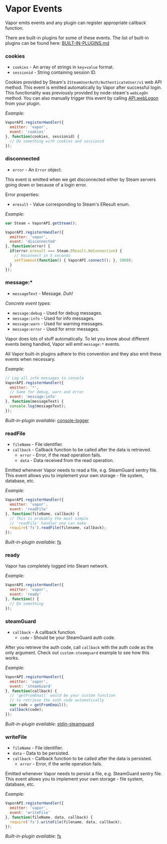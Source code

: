 # Vapor Events

Vapor emits events and any plugin can register appropriate callback function.

There are built-in plugins for some of these events. The list of built-in plugins can be found here: [BUILT-IN-PLUGINS.md](BUILT-IN-PLUGINS.md)

### cookies
* `cookies` - An array of strings in `key=value` format.
* `sessionid` - String containing session ID.

Cookies provided by Steam's `ISteamUserAuth/AuthenticateUser/v1` web API method. This event is emitted automatically by Vapor after successful login. This functionality was previously provided by node-steam's `webLogOn` method. You can also manually trigger this event by calling [API.webLogon](API.md#API+webLogOn) from your plugin.

*Example:*

```js
VaporAPI.registerHandler({
  emitter: 'vapor',
  event: 'cookies'
}, function(cookies, sessionid) {
  // Do something with cookies and sessionid
});
```

### disconnected
* `error` - An `Error` object.

This event is emitted when we get disconnected either by Steam servers going down or because of a login error.

Error properties:
* `eresult` - Value corresponding to Steam's EResult enum.

*Example:*

```js
var Steam = VaporAPI.getSteam();

VaporAPI.registerHandler({
  emitter: 'vapor',
  event: 'disconnected'
}, function(error) {
  if(error.eresult === Steam.EResult.NoConnection) {
    // Reconnect in 5 seconds
    setTimeout(function() { VaporAPI.connect(); }, 5000);
  }
});
```

### message:*
* `messageText` - Message. *Duh!*

*Concrete event types:*
* `message:debug` - Used for debug messages.
* `message:info` - Used for info messages.
* `message:warn` - Used for warning messages.
* `message:error` - Used for error messages.

Vapor does lots of stuff automatically. To let you know about different events being handled, Vapor will emit `message:*` events.

All Vapor built-in plugins adhere to this convention and they also emit these events when necessary.

*Example:*

```js
// Log all info messages to console
VaporAPI.registerHandler({
  emitter: '*',
  // Same for debug, warn and error
  event: 'message:info'
}, function(messageText) {
  console.log(messageText);
});
```

*Built-in-plugin available:* [console-logger](BUILT-IN-PLUGINS.md#module_console-logger)

### readFile
* `fileName` - File identifier.
* `callback` - Callback function to be called after the data is retrieved.
  * `error` - Error, if the read operation fails.
  * `data` - Data received from the read operation.

Emitted whenever Vapor needs to read a file, e.g. SteamGuard sentry file.
This event allows you to implement your own storage - file system, database, etc.

*Example:*

```js
VaporAPI.registerHandler({
  emitter: 'vapor',
  event: 'readFile'
}, function(fileName, callback) {
  // This is probably the most simple
  // 'readFile' handler one can make
  require('fs').readFile(filename, callback);
});
```

*Built-in-plugin available:* [fs](BUILT-IN-PLUGINS.md#module_fs)

### ready

Vapor has completely logged into Steam network.

*Example:*

```js
VaporAPI.registerHandler({
  emitter: 'vapor',
  event: 'ready'
}, function() {
  // Do something
});
```

### steamGuard
* `callback` - A callback function.
  * `code` - Should be your SteamGuard auth code.

After you retrieve the auth code, call `callback` with the auth code as the only argument. Check out `custom-steamguard` example to see how this works.

*Example:*

```js
VaporAPI.registerHandler({
  emitter: 'vapor',
  event: 'steamGuard'
}, function(callback) {
  // 'getFromEmail' would be your custom function
  // to retrieve the auth code automatically
  var code = getFromEmail();
  callback(code);
});
```

*Built-in-plugin available:* [stdin-steamguard](BUILT-IN-PLUGINS.md#module_stdin-steamguard)

### writeFile
* `fileName` - File identifier.
* `data` - Data to be persisted.
* `callback` - Callback function to be called after the data is persisted.
  * `error` - Error, if the write operation fails.

Emitted whenever Vapor needs to persist a file, e.g. SteamGuard sentry file.
This event allows you to implement your own storage - file system, database, etc.

*Example:*

```js
VaporAPI.registerHandler({
  emitter: 'vapor',
  event: 'writeFile'
}, function(fileName, data, callback) {
  require('fs').writeFile(filename, data, callback);
});
```

*Built-in-plugin available:* [fs](BUILT-IN-PLUGINS.md#module_fs)
